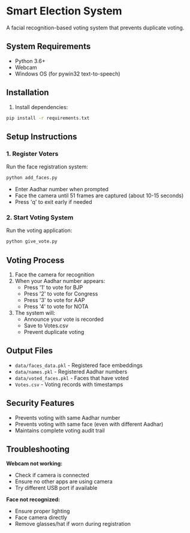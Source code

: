 # Smart Election System

A facial recognition-based voting system that prevents duplicate voting.

## System Requirements
- Python 3.6+
- Webcam
- Windows OS (for pywin32 text-to-speech)

## Installation

1. Install dependencies:
```bash
pip install -r requirements.txt
```

## Setup Instructions

### 1. Register Voters
Run the face registration system:
```bash
python add_faces.py
```
- Enter Aadhar number when prompted
- Face the camera until 51 frames are captured (about 10-15 seconds)
- Press 'q' to exit early if needed

### 2. Start Voting System
Run the voting application:
```bash
python give_vote.py
```

## Voting Process

1. Face the camera for recognition
2. When your Aadhar number appears:
   - Press '1' to vote for BJP
   - Press '2' to vote for Congress  
   - Press '3' to vote for AAP
   - Press '4' to vote for NOTA
3. The system will:
   - Announce your vote is recorded
   - Save to Votes.csv
   - Prevent duplicate voting

## Output Files

- `data/faces_data.pkl` - Registered face embeddings
- `data/names.pkl` - Registered Aadhar numbers
- `data/voted_faces.pkl` - Faces that have voted
- `Votes.csv` - Voting records with timestamps

## Security Features

- Prevents voting with same Aadhar number
- Prevents voting with same face (even with different Aadhar)
- Maintains complete voting audit trail

## Troubleshooting

**Webcam not working:**
- Check if camera is connected
- Ensure no other apps are using camera
- Try different USB port if available

**Face not recognized:**
- Ensure proper lighting
- Face camera directly
- Remove glasses/hat if worn during registration
